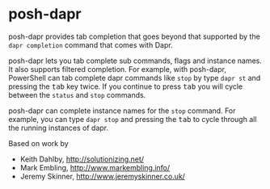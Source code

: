 # posh-dapr

posh-dapr provides tab completion that goes beyond that supported by the `dapr completion` command that comes with Dapr.

posh-dapr lets you tab complete sub commands, flags and instance names. It also supports filtered completion. For example, with posh-dapr, PowerShell can tab complete dapr commands like `stop` by type `dapr st` and pressing the <kbd>tab</kbd> key twice. If you continue to press <kbd>tab</kbd> you will cycle between the `status` and `stop` commands.

posh-dapr can complete instance names for the `stop` command. For example, you can type `dapr stop` and pressing the <kbd>tab</kbd> to cycle through all the running instances of dapr.

Based on work by

- Keith Dahlby, <http://solutionizing.net/>
- Mark Embling, <http://www.markembling.info/>
- Jeremy Skinner, <http://www.jeremyskinner.co.uk/>